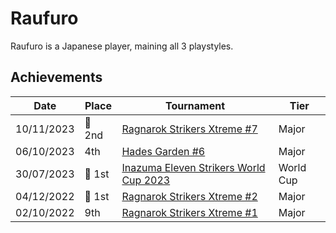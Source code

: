 # Raufuro

Raufuro is a Japanese player, maining all 3 playstyles.

## Achievements

| Date | Place | Tournament | Tier |
| - | - | - | - |
| 10/11/2023 |:2nd_place_medal: 2nd | [Ragnarok Strikers Xtreme #7](../../tournaments/ragna/ragnax7.md) | Major |
| 06/10/2023 | 4th | [Hades Garden #6](../../tournaments/hg/hg6.md) | Major |
| 30/07/2023 |:1st_place_medal: 1st | [Inazuma Eleven Strikers World Cup 2023](../../tournaments/worldcup23.md) | World Cup |
| 04/12/2022 |:1st_place_medal: 1st | [Ragnarok Strikers Xtreme #2](../../tournaments/ragna/ragnax2.md) | Major |
| 02/10/2022 | 9th | [Ragnarok Strikers Xtreme #1](../../tournaments/ragna/ragnax1.md) | Major |
